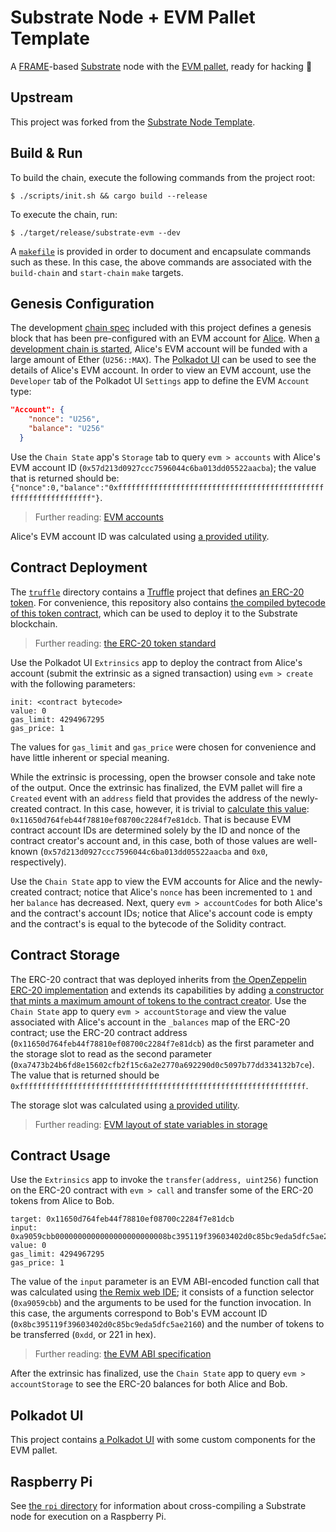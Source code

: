 # Substrate Node + EVM Pallet Template

A [FRAME](https://substrate.dev/docs/en/next/conceptual/runtime/frame)-based
[Substrate](https://substrate.dev/en/) node with the
[EVM pallet](https://substrate.dev/docs/en/next/conceptual/runtime/frame#evm), ready for hacking
:rocket:

## Upstream

This project was forked from the
[Substrate Node Template](https://github.com/substrate-developer-hub/substrate-node-template).

## Build & Run

To build the chain, execute the following commands from the project root:

```
$ ./scripts/init.sh && cargo build --release
```

To execute the chain, run:

```
$ ./target/release/substrate-evm --dev
```

A [`makefile`](/makefile) is provided in order to document and encapsulate commands such as these.
In this case, the above commands are associated with the `build-chain` and `start-chain` `make`
targets.

## Genesis Configuration

The development [chain spec](/src/chain_spec.rs) included with this project defines a genesis block
that has been pre-configured with an EVM account for
[Alice](https://substrate.dev/docs/en/next/development/tools/subkey#well-known-keys). When
[a development chain is started](https://github.com/substrate-developer-hub/substrate-node-template#run),
Alice's EVM account will be funded with a large amount of Ether (`U256::MAX`). The
[Polkadot UI](https://substrate.dev/docs/en/next/development/front-end/polkadot-js#polkadot-js-apps)
can be used to see the details of Alice's EVM account. In order to view an EVM account, use the
`Developer` tab of the Polkadot UI `Settings` app to define the EVM `Account` type:

```json
"Account": {
    "nonce": "U256",
    "balance": "U256"
  }
```

Use the `Chain State` app's `Storage` tab to query `evm > accounts` with Alice's EVM account ID
(`0x57d213d0927ccc7596044c6ba013dd05522aacba`); the value that is returned should be:
`{"nonce":0,"balance":"0xffffffffffffffffffffffffffffffffffffffffffffffffffffffffffffffff"}`.

> Further reading:
> [EVM accounts](https://github.com/danforbes/danforbes/blob/master/writings/eth-dev.md#Accounts)

Alice's EVM account ID was calculated using
[a provided utility](/utils/README.md#--evm-address-address).

## Contract Deployment

The [`truffle`](/truffle) directory contains a [Truffle](https://www.trufflesuite.com/truffle)
project that defines [an ERC-20 token](/truffle/contracts/MyToken.sol). For convenience, this
repository also contains
[the compiled bytecode of this token contract](/truffle/build/contracts/MyToken.json#L259), which
can be used to deploy it to the Substrate blockchain.

> Further reading:
> [the ERC-20 token standard](https://github.com/danforbes/danforbes/blob/master/writings/eth-dev.md#EIP-20-ERC-20-Token-Standard)

Use the Polkadot UI `Extrinsics` app to deploy the contract from Alice's account (submit the
extrinsic as a signed transaction) using `evm > create` with the following parameters:

```
init: <contract bytecode>
value: 0
gas_limit: 4294967295
gas_price: 1
```

The values for `gas_limit` and `gas_price` were chosen for convenience and have little inherent or
special meaning.

While the extrinsic is processing, open the browser console and take note of the output. Once the
extrinsic has finalized, the EVM pallet will fire a `Created` event with an `address` field that
provides the address of the newly-created contract. In this case, however, it is trivial to
[calculate this value](https://ethereum.stackexchange.com/a/46960):
`0x11650d764feb44f78810ef08700c2284f7e81dcb`. That is because EVM contract account IDs are
determined solely by the ID and nonce of the contract creator's account and, in this case, both of
those values are well-known (`0x57d213d0927ccc7596044c6ba013dd05522aacba` and `0x0`, respectively).

Use the `Chain State` app to view the EVM accounts for Alice and the newly-created contract; notice
that Alice's `nonce` has been incremented to `1` and her `balance` has decreased. Next, query
`evm > accountCodes` for both Alice's and the contract's account IDs; notice that Alice's account
code is empty and the contract's is equal to the bytecode of the Solidity contract.

## Contract Storage

The ERC-20 contract that was deployed inherits from
[the OpenZeppelin ERC-20 implementation](https://github.com/OpenZeppelin/openzeppelin-contracts/blob/master/contracts/token/ERC20/ERC20.sol)
and extends its capabilities by adding
[a constructor that mints a maximum amount of tokens to the contract creator](/truffle/contracts/MyToken.sol#L8).
Use the `Chain State` app to query `evm > accountStorage` and view the value associated with Alice's
account in the `_balances` map of the ERC-20 contract; use the ERC-20 contract address
(`0x11650d764feb44f78810ef08700c2284f7e81dcb`) as the first parameter and the storage slot to read
as the second parameter (`0xa7473b24b6fd8e15602cfb2f15c6a2e2770a692290d0c5097b77dd334132b7ce`). The
value that is returned should be
`0xffffffffffffffffffffffffffffffffffffffffffffffffffffffffffffffff`.

The storage slot was calculated using
[a provided utility](/utils/README.md#--erc20-slot-slot-address).

> Further reading:
> [EVM layout of state variables in storage](https://solidity.readthedocs.io/en/v0.6.2/miscellaneous.html#layout-of-state-variables-in-storage)

## Contract Usage

Use the `Extrinsics` app to invoke the `transfer(address, uint256)` function on the ERC-20 contract
with `evm > call` and transfer some of the ERC-20 tokens from Alice to Bob.

```
target: 0x11650d764feb44f78810ef08700c2284f7e81dcb
input: 0xa9059cbb0000000000000000000000008bc395119f39603402d0c85bc9eda5dfc5ae216000000000000000000000000000000000000000000000000000000000000000dd
value: 0
gas_limit: 4294967295
gas_price: 1
```

The value of the `input` parameter is an EVM ABI-encoded function call that was calculated using
[the Remix web IDE](http://remix.ethereum.org); it consists of a function selector (`0xa9059cbb`)
and the arguments to be used for the function invocation. In this case, the arguments correspond to
Bob's EVM account ID (`0x8bc395119f39603402d0c85bc9eda5dfc5ae2160`) and the number of tokens to be
transferred (`0xdd`, or 221 in hex).

> Further reading:
> [the EVM ABI specification](https://solidity.readthedocs.io/en/v0.6.2/abi-spec.html)

After the extrinsic has finalized, use the `Chain State` app to query `evm > accountStorage` to see
the ERC-20 balances for both Alice and Bob.

## Polkadot UI

This project contains [a Polkadot UI](/ui) with some custom components for the EVM pallet.

## Raspberry Pi

See [the `rpi` directory](/rpi) for information about cross-compiling a Substrate node for execution
on a Raspberry Pi.
